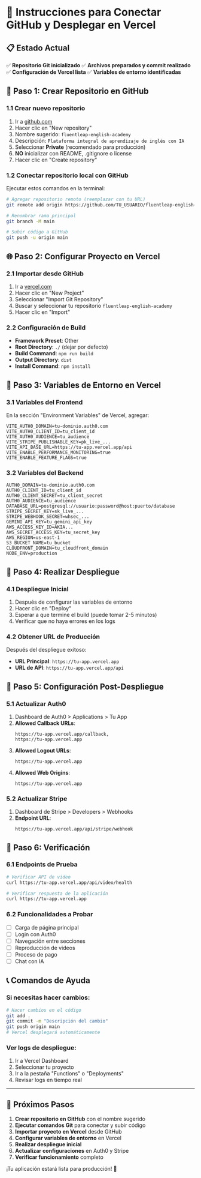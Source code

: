 # 🚀 Instrucciones para Conectar GitHub y Desplegar en Vercel

## 📋 Estado Actual
✅ **Repositorio Git inicializado**
✅ **Archivos preparados y commit realizado**
✅ **Configuración de Vercel lista**
✅ **Variables de entorno identificadas**

## 🔗 Paso 1: Crear Repositorio en GitHub

### 1.1 Crear nuevo repositorio
1. Ir a [github.com](https://github.com)
2. Hacer clic en "New repository"
3. Nombre sugerido: `fluentleap-english-academy`
4. Descripción: `Plataforma integral de aprendizaje de inglés con IA`
5. Seleccionar **Private** (recomendado para producción)
6. **NO** inicializar con README, .gitignore o license
7. Hacer clic en "Create repository"

### 1.2 Conectar repositorio local con GitHub
Ejecutar estos comandos en la terminal:

```bash
# Agregar repositorio remoto (reemplazar con tu URL)
git remote add origin https://github.com/TU_USUARIO/fluentleap-english-academy.git

# Renombrar rama principal
git branch -M main

# Subir código a GitHub
git push -u origin main
```

## 🌐 Paso 2: Configurar Proyecto en Vercel

### 2.1 Importar desde GitHub
1. Ir a [vercel.com](https://vercel.com)
2. Hacer clic en "New Project"
3. Seleccionar "Import Git Repository"
4. Buscar y seleccionar tu repositorio `fluentleap-english-academy`
5. Hacer clic en "Import"

### 2.2 Configuración de Build
- **Framework Preset**: Other
- **Root Directory**: `./` (dejar por defecto)
- **Build Command**: `npm run build`
- **Output Directory**: `dist`
- **Install Command**: `npm install`

## 🔐 Paso 3: Variables de Entorno en Vercel

### 3.1 Variables del Frontend
En la sección "Environment Variables" de Vercel, agregar:

```env
VITE_AUTH0_DOMAIN=tu-dominio.auth0.com
VITE_AUTH0_CLIENT_ID=tu_client_id
VITE_AUTH0_AUDIENCE=tu_audience
VITE_STRIPE_PUBLISHABLE_KEY=pk_live_...
VITE_API_BASE_URL=https://tu-app.vercel.app/api
VITE_ENABLE_PERFORMANCE_MONITORING=true
VITE_ENABLE_FEATURE_FLAGS=true
```

### 3.2 Variables del Backend
```env
AUTH0_DOMAIN=tu-dominio.auth0.com
AUTH0_CLIENT_ID=tu_client_id
AUTH0_CLIENT_SECRET=tu_client_secret
AUTH0_AUDIENCE=tu_audience
DATABASE_URL=postgresql://usuario:password@host:puerto/database
STRIPE_SECRET_KEY=sk_live_...
STRIPE_WEBHOOK_SECRET=whsec_...
GEMINI_API_KEY=tu_gemini_api_key
AWS_ACCESS_KEY_ID=AKIA...
AWS_SECRET_ACCESS_KEY=tu_secret_key
AWS_REGION=us-east-1
S3_BUCKET_NAME=tu_bucket
CLOUDFRONT_DOMAIN=tu_cloudfront_domain
NODE_ENV=production
```

## 🚀 Paso 4: Realizar Despliegue

### 4.1 Despliegue Inicial
1. Después de configurar las variables de entorno
2. Hacer clic en "Deploy"
3. Esperar a que termine el build (puede tomar 2-5 minutos)
4. Verificar que no haya errores en los logs

### 4.2 Obtener URL de Producción
Después del despliegue exitoso:
- **URL Principal**: `https://tu-app.vercel.app`
- **URL de API**: `https://tu-app.vercel.app/api`

## 🔧 Paso 5: Configuración Post-Despliegue

### 5.1 Actualizar Auth0
1. Dashboard de Auth0 > Applications > Tu App
2. **Allowed Callback URLs**:
   ```
   https://tu-app.vercel.app/callback,
   https://tu-app.vercel.app
   ```
3. **Allowed Logout URLs**:
   ```
   https://tu-app.vercel.app
   ```
4. **Allowed Web Origins**:
   ```
   https://tu-app.vercel.app
   ```

### 5.2 Actualizar Stripe
1. Dashboard de Stripe > Developers > Webhooks
2. **Endpoint URL**:
   ```
   https://tu-app.vercel.app/api/stripe/webhook
   ```

## 🧪 Paso 6: Verificación

### 6.1 Endpoints de Prueba
```bash
# Verificar API de video
curl https://tu-app.vercel.app/api/video/health

# Verificar respuesta de la aplicación
curl https://tu-app.vercel.app
```

### 6.2 Funcionalidades a Probar
- [ ] Carga de página principal
- [ ] Login con Auth0
- [ ] Navegación entre secciones
- [ ] Reproducción de videos
- [ ] Proceso de pago
- [ ] Chat con IA

## 📞 Comandos de Ayuda

### Si necesitas hacer cambios:
```bash
# Hacer cambios en el código
git add .
git commit -m "Descripción del cambio"
git push origin main
# Vercel desplegará automáticamente
```

### Ver logs de despliegue:
1. Ir a Vercel Dashboard
2. Seleccionar tu proyecto
3. Ir a la pestaña "Functions" o "Deployments"
4. Revisar logs en tiempo real

---

## 🎯 Próximos Pasos

1. **Crear repositorio en GitHub** con el nombre sugerido
2. **Ejecutar comandos Git** para conectar y subir código
3. **Importar proyecto en Vercel** desde GitHub
4. **Configurar variables de entorno** en Vercel
5. **Realizar despliegue inicial**
6. **Actualizar configuraciones** en Auth0 y Stripe
7. **Verificar funcionamiento** completo

¡Tu aplicación estará lista para producción! 🚀